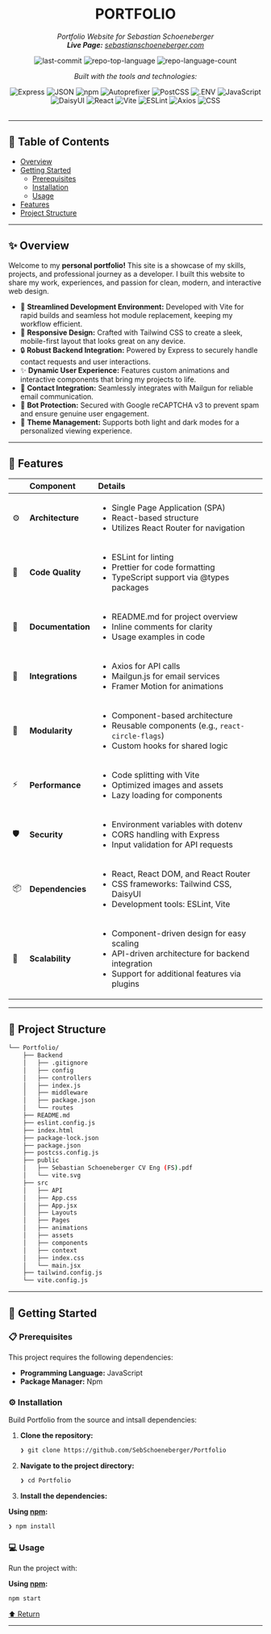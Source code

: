<div id="top">

<!-- HEADER STYLE: CLASSIC -->
<div align="center">

# PORTFOLIO

<em>Portfolio Website for Sebastian Schoeneberger</em> <br/>
<em>**Live Page:** [sebastianschoeneberger.com](https://sebastianschoeneberger.com)</em>


<!-- BADGES -->
<img src="https://img.shields.io/github/last-commit/SebSchoeneberger/Portfolio?style=flat&logo=git&logoColor=white&color=0080ff" alt="last-commit">
<img src="https://img.shields.io/github/languages/top/SebSchoeneberger/Portfolio?style=flat&color=0080ff" alt="repo-top-language">
<img src="https://img.shields.io/github/languages/count/SebSchoeneberger/Portfolio?style=flat&color=0080ff" alt="repo-language-count">

<em>Built with the tools and technologies:</em>

<img src="https://img.shields.io/badge/Express-000000.svg?style=flat&logo=Express&logoColor=white" alt="Express">
<img src="https://img.shields.io/badge/JSON-000000.svg?style=flat&logo=JSON&logoColor=white" alt="JSON">
<img src="https://img.shields.io/badge/npm-CB3837.svg?style=flat&logo=npm&logoColor=white" alt="npm">
<img src="https://img.shields.io/badge/Autoprefixer-DD3735.svg?style=flat&logo=Autoprefixer&logoColor=white" alt="Autoprefixer">
<img src="https://img.shields.io/badge/PostCSS-DD3A0A.svg?style=flat&logo=PostCSS&logoColor=white" alt="PostCSS">
<img src="https://img.shields.io/badge/.ENV-ECD53F.svg?style=flat&logo=dotenv&logoColor=black" alt=".ENV">
<img src="https://img.shields.io/badge/JavaScript-F7DF1E.svg?style=flat&logo=JavaScript&logoColor=black" alt="JavaScript">
<br>
<img src="https://img.shields.io/badge/DaisyUI-1AD1A5.svg?style=flat&logo=DaisyUI&logoColor=white" alt="DaisyUI">
<img src="https://img.shields.io/badge/React-61DAFB.svg?style=flat&logo=React&logoColor=black" alt="React">
<img src="https://img.shields.io/badge/Vite-646CFF.svg?style=flat&logo=Vite&logoColor=white" alt="Vite">
<img src="https://img.shields.io/badge/ESLint-4B32C3.svg?style=flat&logo=ESLint&logoColor=white" alt="ESLint">
<img src="https://img.shields.io/badge/Axios-5A29E4.svg?style=flat&logo=Axios&logoColor=white" alt="Axios">
<img src="https://img.shields.io/badge/CSS-663399.svg?style=flat&logo=CSS&logoColor=white" alt="CSS">

</div>
<br>

---

## 📄 Table of Contents

- [Overview](#-overview)
- [Getting Started](#-getting-started)
    - [Prerequisites](#-prerequisites)
    - [Installation](#-installation)
    - [Usage](#-usage)
- [Features](#-features)
- [Project Structure](#-project-structure)

---

## ✨ Overview

Welcome to my **personal portfolio!** This site is a showcase of my skills, projects, and professional journey as a developer. I built this website to share my work, experiences, and passion for clean, modern, and interactive web design. 

- 🎨 **Streamlined Development Environment:** Developed with Vite for rapid builds and seamless hot module replacement, keeping my workflow efficient.
- 📱 **Responsive Design:** Crafted with Tailwind CSS to create a sleek, mobile-first layout that looks great on any device.
- 🔒 **Robust Backend Integration:** Powered by Express to securely handle contact requests and user interactions.
- ✨ **Dynamic User Experience:** Features custom animations and interactive components that bring my projects to life.
- 📧 **Contact Integration:** Seamlessly integrates with Mailgun for reliable email communication.
- 🔐 **Bot Protection:** Secured with Google reCAPTCHA v3 to prevent spam and ensure genuine user engagement.
- 🌙 **Theme Management:** Supports both light and dark modes for a personalized viewing experience.

---

## 📌 Features

|      | Component       | Details                              |
| :--- | :-------------- | :----------------------------------- |
| ⚙️  | **Architecture**  | <ul><li>Single Page Application (SPA)</li><li>React-based structure</li><li>Utilizes React Router for navigation</li></ul> |
| 🔩 | **Code Quality**  | <ul><li>ESLint for linting</li><li>Prettier for code formatting</li><li>TypeScript support via @types packages</li></ul> |
| 📄 | **Documentation** | <ul><li>README.md for project overview</li><li>Inline comments for clarity</li><li>Usage examples in code</li></ul> |
| 🔌 | **Integrations**  | <ul><li>Axios for API calls</li><li>Mailgun.js for email services</li><li>Framer Motion for animations</li></ul> |
| 🧩 | **Modularity**    | <ul><li>Component-based architecture</li><li>Reusable components (e.g., <code>react-circle-flags</code>)</li><li>Custom hooks for shared logic</li></ul> |
| ⚡️  | **Performance**   | <ul><li>Code splitting with Vite</li><li>Optimized images and assets</li><li>Lazy loading for components</li></ul> |
| 🛡️ | **Security**      | <ul><li>Environment variables with dotenv</li><li>CORS handling with Express</li><li>Input validation for API requests</li></ul> |
| 📦 | **Dependencies**  | <ul><li>React, React DOM, and React Router</li><li>CSS frameworks: Tailwind CSS, DaisyUI</li><li>Development tools: ESLint, Vite</li></ul> |
| 🚀 | **Scalability**   | <ul><li>Component-driven design for easy scaling</li><li>API-driven architecture for backend integration</li><li>Support for additional features via plugins</li></ul> |

---

## 📁 Project Structure

```sh
└── Portfolio/
    ├── Backend
    │   ├── .gitignore
    │   ├── config
    │   ├── controllers
    │   ├── index.js
    │   ├── middleware
    │   ├── package.json
    │   └── routes
    ├── README.md
    ├── eslint.config.js
    ├── index.html
    ├── package-lock.json
    ├── package.json
    ├── postcss.config.js
    ├── public
    │   ├── Sebastian Schoeneberger CV Eng (FS).pdf
    │   └── vite.svg
    ├── src
    │   ├── API
    │   ├── App.css
    │   ├── App.jsx
    │   ├── Layouts
    │   ├── Pages
    │   ├── animations
    │   ├── assets
    │   ├── components
    │   ├── context
    │   ├── index.css
    │   └── main.jsx
    ├── tailwind.config.js
    └── vite.config.js
```

---

## 🚀 Getting Started

### 📋 Prerequisites

This project requires the following dependencies:

- **Programming Language:** JavaScript
- **Package Manager:** Npm

### ⚙️ Installation

Build Portfolio from the source and intsall dependencies:

1. **Clone the repository:**

    ```sh
    ❯ git clone https://github.com/SebSchoeneberger/Portfolio
    ```

2. **Navigate to the project directory:**

    ```sh
    ❯ cd Portfolio
    ```

3. **Install the dependencies:**

**Using [npm](https://www.npmjs.com/):**

```sh
❯ npm install
```

### 💻 Usage

Run the project with:

**Using [npm](https://www.npmjs.com/):**

```sh
npm start
```

<div align="left"><a href="#top">⬆ Return</a></div>

---
